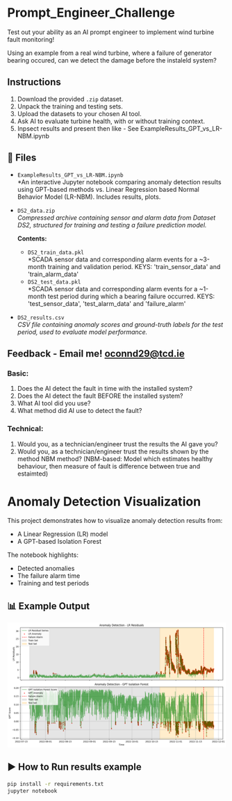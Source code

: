 # Prompt_Engineer_Challenge
Test out your ability as an AI prompt engineer to implement wind turbine fault monitoring!

Using an example from a real wind turbine, where a failure of generator bearing occured, can we detect the damage before the instaleld system?

## Instructions

1. Download the provided `.zip` dataset.
2. Unpack the training and testing sets.
3. Upload the datasets to your chosen AI tool.
4. Ask AI to evaluate turbine health, with or without training context.
5. Inpsect results and present then like - See ExampleResults_GPT_vs_LR-NBM.ipynb

## 📁 Files

- `ExampleResults_GPT_vs_LR-NBM.ipynb`  
  *An interactive Jupyter notebook comparing anomaly detection results using GPT-based methods vs. Linear Regression based Normal Behavior Model (LR-NBM). Includes results, plots. 

- `DS2_data.zip`  
  *Compressed archive containing sensor and alarm data from Dataset DS2, structured for training and testing a failure prediction model.*

  **Contents:**
  - `DS2_train_data.pkl`  
    *SCADA sensor data and corresponding alarm events for a ~3-month training and validation period.
    KEYS: 'train_sensor_data' and 'train_alarm_data'
  - `DS2_test_data.pkl`  
    *SCADA sensor data and corresponding alarm events for a ~1-month test period during which a bearing failure occurred.
    KEYS: 'test_sensor_data', 'test_alarm_data' and 'failure_alarm'

- `DS2_results.csv`  
  *CSV file containing anomaly scores and ground-truth labels for the test period, used to evaluate model performance.*

  
## Feedback - Email me! oconnd29@tcd.ie
### Basic:
1. Does the AI detect the fault in time with the installed system?
2. Does the AI detect the fault BEFORE the installed system?
3. What AI tool did you use?
4. What method did AI use to detect the fault?
### Technical:
1. Would you, as a technician/engineer trust the results the AI gave you?
2. Would you, as a technician/engineer trust the results shown by the method NBM method? (NBM-based: Model which estimates healthy behaviour, then measure of fault is difference between true and estaimted) 

# Anomaly Detection Visualization

This project demonstrates how to visualize anomaly detection results from:
- A Linear Regression (LR) model
- A GPT-based Isolation Forest

The notebook highlights:
- Detected anomalies
- The failure alarm time
- Training and test periods

## 📊 Example Output

![example-plot](results_comparison.png)


## ▶️ How to Run results example

```bash
pip install -r requirements.txt
jupyter notebook
